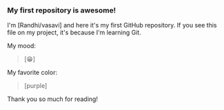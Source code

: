 ### My first repository is awesome!

I'm [Randhi/vasavi] and here it's my first GitHub repository.
If you see this file on my project, it's because I'm learning Git.

My mood:

> [😁]

My favorite color:

> [purple]

Thank you so much for reading!
